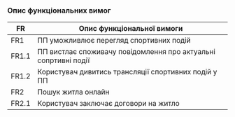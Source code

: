 ### Опис функціональних вимог

| FR | Опис функціональної вимоги |
|-----------------|-----------------|
| FR1  | ПП уможливлює перегляд спортивних подій  |
| FR1.1  | ПП вистлає споживачу повідомлення про актуальні сопртивні події   |
| FR1.2   | Користувач дивитись трансляції спортивних подій у ПП   |
| FR2   |  Пошук житла онлайн   |
| FR2.1   |  Користувач заключає договори на житло |
